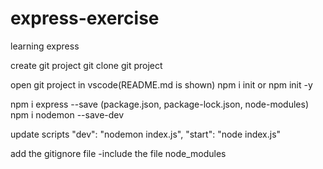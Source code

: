 # express-exercise
learning express

create git project
git clone git project


open git project in vscode(README.md is shown)
npm i init or npm init -y

npm i express --save (package.json, package-lock.json, node-modules)
npm i nodemon --save-dev

update scripts
"dev": "nodemon index.js",
"start": "node index.js"

add the gitignore file
-include the file node_modules
